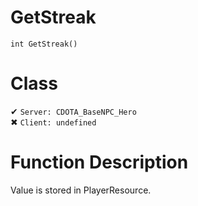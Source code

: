 # GetStreak
```
int GetStreak()
```
# Class
✔ `Server: CDOTA_BaseNPC_Hero`  
✖ `Client: undefined`  

# Function Description
Value is stored in PlayerResource.
